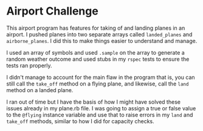 # Airport Challenge #

This airport program has features for taking of and landing planes in an airport. I pushed planes into two separate arrays called `landed_planes` and `airborne_planes`. I did this to make things easier to understand and manage.

I used an array of symbols and used `.sample` on the array to generate a random weather outcome and used stubs in my `rspec` tests to ensure the tests ran properly.

I didn't manage to account for the main flaw in the program that is, you can still call the `take_off` method on a flying plane, and likewise, call the `land` method on a landed plane.

I ran out of time but I have the basis of how I might have solved these issues already in my plane.rb file. I was going to assign a true or false value to the `@flying` instance variable and use that to raise errors in my `land` and `take_off` methods, similar to how I did for capacity checks.
